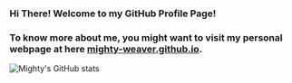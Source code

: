 ### Hi There! Welcome to my GitHub Profile Page!
### To know more about me, you might want to visit my personal webpage at here [mighty-weaver.github.io](https://mighty-weaver.github.io/).
![Mighty's GitHub stats](https://github-readme-stats.vercel.app/api?username=MighTy-Weaver&count_private=true&theme=buefy)
